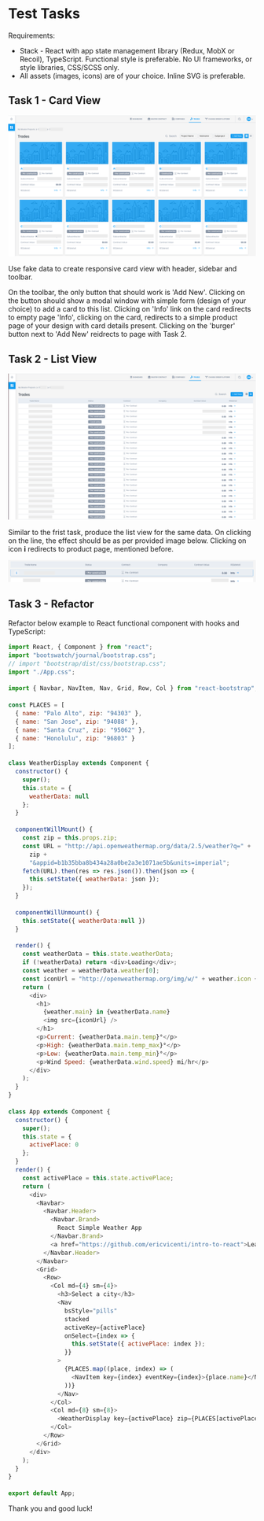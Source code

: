 # Test Tasks

Requirements:

- Stack - React with app state management library (Redux, MobX or Recoil), TypeScript. Functional style is preferable. No UI frameworks, or style libraries, CSS/SCSS only.
- All assets (images, icons) are of your choice. Inline SVG is preferable.

## Task 1 - Card View

![image](https://github.com/d-mv/test-react/blob/master/screenshots/Task%201.png?raw=true)

Use fake data  to create responsive card view with header, sidebar and toolbar.

On the toolbar, the only button that should work is 'Add New'. Clicking on the button should show a modal window with simple form (design of your choice) to add a card to this list. Clicking on 'Info' link on the card redirects to empty page 'Info', clicking on the card, redirects to a simple product page of your design with card details present. Clicking on the 'burger' button next to 'Add New' reidrects to page with Task 2.

## Task 2 - List View

![image](https://github.com/d-mv/test-react/blob/master/screenshots/Task%202.png?raw=true)

Similar to the frist task, produce the list view for the same data. On clicking on the line, the effect should be as per provided image below. Clicking on icon __i__ redirects to product page, mentioned before.

![image](https://github.com/d-mv/test-react/blob/master/screenshots/Task%202%20-%20selected%20line%20detail.png?raw=true)

## Task 3 - Refactor

Refactor below example to React functional component with hooks and
TypeScript:

```JavaScript
import React, { Component } from "react";
import "bootswatch/journal/bootstrap.css";
// import "bootstrap/dist/css/bootstrap.css";
import "./App.css";

import { Navbar, NavItem, Nav, Grid, Row, Col } from "react-bootstrap";

const PLACES = [
  { name: "Palo Alto", zip: "94303" },
  { name: "San Jose", zip: "94088" },
  { name: "Santa Cruz", zip: "95062" },
  { name: "Honolulu", zip: "96803" }
];

class WeatherDisplay extends Component {
  constructor() {
    super();
    this.state = {
      weatherData: null
    };
  }

  componentWillMount() {
    const zip = this.props.zip;
    const URL = "http://api.openweathermap.org/data/2.5/weather?q=" +
      zip +
      "&appid=b1b35bba8b434a28a0be2a3e1071ae5b&units=imperial";
    fetch(URL).then(res => res.json()).then(json => {
      this.setState({ weatherData: json });
    });
  }

  componentWillUnmount() {
    this.setState({ weatherData:null })
  }

  render() {
    const weatherData = this.state.weatherData;
    if (!weatherData) return <div>Loading</div>;
    const weather = weatherData.weather[0];
    const iconUrl = "http://openweathermap.org/img/w/" + weather.icon + ".png";
    return (
      <div>
        <h1>
          {weather.main} in {weatherData.name}
          <img src={iconUrl} />
        </h1>
        <p>Current: {weatherData.main.temp}°</p>
        <p>High: {weatherData.main.temp_max}°</p>
        <p>Low: {weatherData.main.temp_min}°</p>
        <p>Wind Speed: {weatherData.wind.speed} mi/hr</p>
      </div>
    );
  }
}

class App extends Component {
  constructor() {
    super();
    this.state = {
      activePlace: 0
    };
  }
  render() {
    const activePlace = this.state.activePlace;
    return (
      <div>
        <Navbar>
          <Navbar.Header>
            <Navbar.Brand>
              React Simple Weather App
            </Navbar.Brand>
            <a href="https://github.com/ericvicenti/intro-to-react">Learn to build me</a>
          </Navbar.Header>
        </Navbar>
        <Grid>
          <Row>
            <Col md={4} sm={4}>
              <h3>Select a city</h3>
              <Nav
                bsStyle="pills"
                stacked
                activeKey={activePlace}
                onSelect={index => {
                  this.setState({ activePlace: index });
                }}
              >
                {PLACES.map((place, index) => (
                  <NavItem key={index} eventKey={index}>{place.name}</NavItem>
                ))}
              </Nav>
            </Col>
            <Col md={8} sm={8}>
              <WeatherDisplay key={activePlace} zip={PLACES[activePlace].zip} />
            </Col>
          </Row>
        </Grid>
      </div>
    );
  }
}

export default App;
```

Thank you and good luck!

